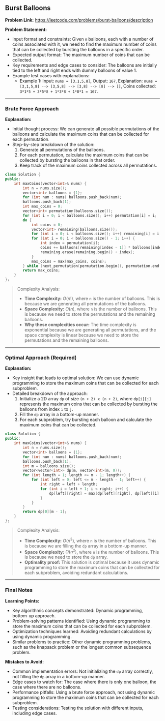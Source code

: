 ## Burst Balloons
**Problem Link:** https://leetcode.com/problems/burst-balloons/description

**Problem Statement:**
- Input format and constraints: Given `n` balloons, each with a number of coins associated with it, we need to find the maximum number of coins that can be collected by bursting the balloons in a specific order.
- Expected output format: The maximum number of coins that can be collected.
- Key requirements and edge cases to consider: The balloons are initially tied to the left and right ends with dummy balloons of value 1.
- Example test cases with explanations:
  - Example 1: Input: `nums = [3,1,5,8]`, Output: `167`, Explanation: `nums = [3,1,5,8] --> [3,5,8] --> [3,8] --> [8] --> []`, Coins collected: `3*1*5 + 3*5*8 + 1*3*8 + 1*8*1 = 167`.

---

### Brute Force Approach

**Explanation:**
- Initial thought process: We can generate all possible permutations of the balloons and calculate the maximum coins that can be collected for each permutation.
- Step-by-step breakdown of the solution:
  1. Generate all permutations of the balloons.
  2. For each permutation, calculate the maximum coins that can be collected by bursting the balloons in that order.
  3. Keep track of the maximum coins collected across all permutations.

```cpp
class Solution {
public:
    int maxCoins(vector<int>& nums) {
        int n = nums.size();
        vector<int> balloons = {1};
        for (int num : nums) balloons.push_back(num);
        balloons.push_back(1);
        int max_coins = 0;
        vector<int> permutation(balloons.size());
        for (int i = 0; i < balloons.size(); i++) permutation[i] = i;
        do {
            int coins = 0;
            vector<int> remaining(balloons.size());
            for (int i = 0; i < balloons.size(); i++) remaining[i] = i;
            for (int i = 0; i < balloons.size() - 1; i++) {
                int index = permutation[i];
                coins += balloons[remaining[index - 1]] * balloons[index] * balloons[remaining[index + 1]];
                remaining.erase(remaining.begin() + index);
            }
            max_coins = max(max_coins, coins);
        } while (next_permutation(permutation.begin(), permutation.end()));
        return max_coins;
    }
};
```

> Complexity Analysis:
> - **Time Complexity:** $O(n!)$, where `n` is the number of balloons. This is because we are generating all permutations of the balloons.
> - **Space Complexity:** $O(n)$, where `n` is the number of balloons. This is because we need to store the permutations and the remaining balloons.
> - **Why these complexities occur:** The time complexity is exponential because we are generating all permutations, and the space complexity is linear because we need to store the permutations and the remaining balloons.

---

### Optimal Approach (Required)

**Explanation:**
- Key insight that leads to optimal solution: We can use dynamic programming to store the maximum coins that can be collected for each subproblem.
- Detailed breakdown of the approach:
  1. Initialize a 2D array `dp` of size `(n + 2) x (n + 2)`, where `dp[i][j]` represents the maximum coins that can be collected by bursting the balloons from index `i` to `j`.
  2. Fill the `dp` array in a bottom-up manner.
  3. For each subproblem, try bursting each balloon and calculate the maximum coins that can be collected.

```cpp
class Solution {
public:
    int maxCoins(vector<int>& nums) {
        int n = nums.size();
        vector<int> balloons = {1};
        for (int num : nums) balloons.push_back(num);
        balloons.push_back(1);
        int m = balloons.size();
        vector<vector<int>> dp(m, vector<int>(m, 0));
        for (int length = 1; length <= m - 1; length++) {
            for (int left = 0; left <= m - length - 1; left++) {
                int right = left + length;
                for (int i = left + 1; i < right; i++) {
                    dp[left][right] = max(dp[left][right], dp[left][i] + dp[i][right] + balloons[left] * balloons[i] * balloons[right]);
                }
            }
        }
        return dp[0][m - 1];
    }
};
```

> Complexity Analysis:
> - **Time Complexity:** $O(n^3)$, where `n` is the number of balloons. This is because we are filling the `dp` array in a bottom-up manner.
> - **Space Complexity:** $O(n^2)$, where `n` is the number of balloons. This is because we need to store the `dp` array.
> - **Optimality proof:** This solution is optimal because it uses dynamic programming to store the maximum coins that can be collected for each subproblem, avoiding redundant calculations.

---

### Final Notes

**Learning Points:**
- Key algorithmic concepts demonstrated: Dynamic programming, bottom-up approach.
- Problem-solving patterns identified: Using dynamic programming to store the maximum coins that can be collected for each subproblem.
- Optimization techniques learned: Avoiding redundant calculations by using dynamic programming.
- Similar problems to practice: Other dynamic programming problems, such as the knapsack problem or the longest common subsequence problem.

**Mistakes to Avoid:**
- Common implementation errors: Not initializing the `dp` array correctly, not filling the `dp` array in a bottom-up manner.
- Edge cases to watch for: The case where there is only one balloon, the case where there are no balloons.
- Performance pitfalls: Using a brute force approach, not using dynamic programming to store the maximum coins that can be collected for each subproblem.
- Testing considerations: Testing the solution with different inputs, including edge cases.